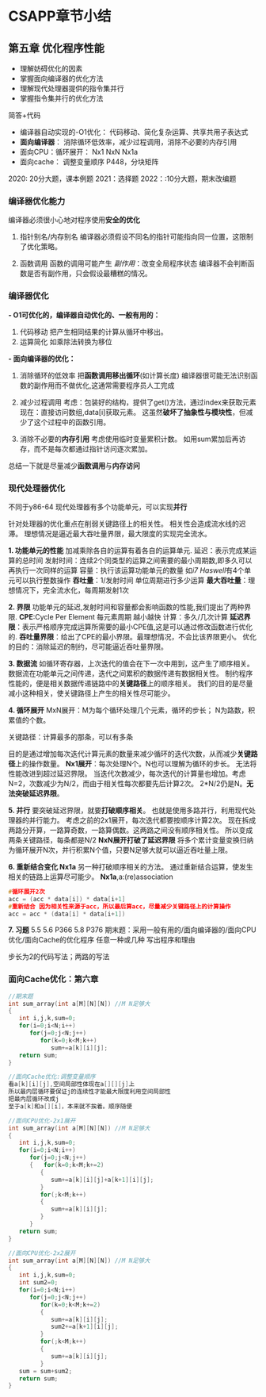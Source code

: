# CSAPP章节小结

## 第五章 优化程序性能

- 理解妨碍优化的因素
- 掌握面向编译器的优化方法
- 理解现代处理器提供的指令集并行
- 掌握指令集并行的优化方法

简答+代码

- 编译器自动实现的-O1优化：
  代码移动、简化复杂运算、共享共用子表达式
- **面向编译器**：
  消除循环低效率，减少过程调用，消除不必要的内存引用
- 面向CPU：循环展开：
  Nx1 NxN Nx1a
- 面向cache：
  调整变量顺序 P448，分块矩阵

2020: 20分大题，课本例题
2021：选择题
2022：:10分大题，期末改编题

### 编译器优化能力

编译器必须很小心地对程序使用**安全的优化**

1. 指针别名/内存别名
   编译器必须假设不同名的指针可能指向同一位置，这限制了优化策略。

2. 函数调用
   函数的调用可能产生 *副作用*：改变全局程序状态
   编译器不会判断函数是否有副作用，只会假设最糟糕的情况。

### 编译器优化

**- O1可优化的，编译器自动优化的、一般有用的：**

1. 代码移动
   把产生相同结果的计算从循环中移出。
2. 运算简化
   如乘除法转换为移位

**- 面向编译器的优化：**

1. 消除循环的低效率
   把**函数调用移出循环**(如计算长度)
   编译器很可能无法识别函数的副作用而不做优化,这通常需要程序员人工完成

2. 减少过程调用
   考虑：包装好的结构，提供了get()方法，通过index来获取元素
   现在：直接访问数组,data[i]获取元素。
   这虽然**破坏了抽象性与模块性**，但减少了这个过程中的函数引用。

3. 消除不必要的**内存引用**
   考虑使用临时变量累积计数。
   如用sum累加后再访存，而不是每次都通过指针访问逐次累加。

总结一下就是尽量减少**函数调用**与**内存访问**

### 现代处理器优化

不同于y86-64 现代处理器有多个功能单元，可以实现**并行**

针对处理器的优化重点在削弱关键路径上的相关性。
相关性会造成流水线的迟滞。
理想情况是逼近最大吞吐量界限，最大限度的实现完全流水。

**1. 功能单元的性能**
   加减乘除各自的运算有着各自的运算单元.
   延迟：表示完成某运算的总时间
   发射时间：连续2个同类型的运算之间需要的最小周期数,即多久可以再执行一次同样的运算
   容量：执行该运算功能单元的数量 如*i7 Haswell*有4个单元可以执行整数操作
   **吞吐量**：1/发射时间 单位周期进行多少运算
   **最大吞吐量**：理想情况下，完全流水化，每周期发射1次

**2. 界限**
   功能单元的延迟,发射时间和容量都会影响函数的性能,我们提出了两种界限.
   **CPE**:Cycle Per Element 每元素周期 越小越快
   计算：多久/几次计算
   **延迟界限**：表示严格顺序完成运算所需要的最小CPE值,这是可以通过修改函数进行优化的.
   **吞吐量界限**：给出了CPE的最小界限。最理想情况，不会比该界限更小。
   优化的目的：消除延迟的制约，尽可能逼近吞吐量界限。

**3. 数据流**
   如循环寄存器，上次迭代的值会在下一次中用到，这产生了顺序相关。
   数据流在功能单元之间传递，迭代之间累积的数据传递有数据相关性。
   制约程序性能的，便是相关数据传递链路中的**关键路径**上的顺序相关。
   我们的目的是尽量减小这种相关，使关键路径上产生的相关性尽可能少。

**4. 循环展开**
   MxN展开：M为每个循环处理几个元素，循环的步长； N为路数，积累值的个数。

   关键路径：计算最多的那条，可以有多条

   目的是通过增加每次迭代计算元素的数量来减少循环的迭代次数，从而减少**关键路径**上的操作数量。
   **Nx1展开**：每次处理N个。N也可以理解为循环的步长。
   无法将性能改进到超过延迟界限。
   当迭代次数减少，每次迭代的计算量也增加。考虑N=2，次数减少为N/2，而由于相关性每次都要先后计算2次。
   2*N/2仍是N。**无法突破延迟界限**。

**5. 并行**
   要突破延迟界限，就要**打破顺序相关**。
   也就是使用多路并行，利用现代处理器的并行能力。
   考虑之前的2x1展开，每次迭代都要按顺序计算2次。
   现在拆成两路分开算，一路算奇数，一路算偶数。这两路之间没有顺序相关性。
   所以变成两条关键路径，每条都是N/2
   **NxN展开打破了延迟界限**
   将多个累计变量变换归纳为循环展开N次，并行积累N个值，只要N足够大就可以逼近吞吐量上限。

**6. 重新结合变化 Nx1a**
   另一种打破顺序相关的方法。
   通过重新结合运算，使发生相关的链路上运算尽可能少。
   **Nx1a**,a:(re)association

   ```C
   #循环展开2次
   acc = (acc * data[i]) * data[i+1]
   #重新结合 因为相关性来源于acc，所以最后算acc，尽量减少关键路径上的计算操作
   acc = acc * (data[i] * data[i+1])
   ```

**7. 习题**
5.5 5.6 P366
5.8 P376
期末题：采用一般有用的/面向编译器的/面向CPU优化/面向Cache的优化程序 任意一种或几种 写出程序和理由

步长为2的代码写法；两路的写法

### 面向Cache优化：第六章

```C
//期末题
int sum_array(int a[M][N][N]) //M N足够大
{
   int i,j,k,sum=0;
   for(i=0;i<N;i++)
      for(j=0;j<N;j++)
         for(k=0;k<M;k++)
            sum+=a[k][i][j];
   return sum;
}
```

```C
//面向Cache优化:调整变量顺序
看a[k][i][j],空间局部性体现在a[][][j]上
所以最内层循环要保证j的连续性才能最大限度利用空间局部性
把最内层循环改成j
至于a[k]和a[][i]，本来就不挨着。顺序随便
```

```C
//面向CPU优化-2x1展开
int sum_array(int a[M][N][N]) //M N足够大
{
   int i,j,k,sum=0;
   for(i=0;i<N;i++)
      for(j=0;j<N;j++)
      {   for(k=0;k<M;k+=2)
         {
            sum+=a[k][i][j]+a[k+1][i][j];
         }
         for(;k<M;k++)
         {   
            sum+=a[k][i][j];
         }
      }
   return sum;
}
```

```C
//面向CPU优化-2x2展开
int sum_array(int a[M][N][N]) //M N足够大
{
   int i,j,k,sum=0;
   int sum2=0;
   for(i=0;i<N;i++)
      for(j=0;j<N;j++)
         for(k=0;k<M;k+=2)
         {
            sum+=a[k][i][j];
            sum2+=a[k+1][i][j];
         }
         for(;k<M;k++)
         {
            sum+=a[k][i][j];
         }
   sum = sum+sum2;
   return sum;
}
```
